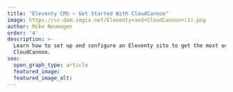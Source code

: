```yaml
---
title: "Eleventy CMS — Get Started With CloudCannon"
image: https://cc-dam.imgix.net/Eleventy+and+CloudCannon+(1).png
author: Mike Neumegen
order: '4'
description: >-
  Learn how to set up and configure an Eleventy site to get the most out of
  CloudCannon.
seo:
  open_graph_type: article
  featured_image:
  featured_image_alt:
---
```

